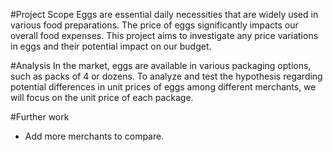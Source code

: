 #Project Scope
Eggs are essential daily necessities that are widely used in various food preparations. The price of eggs significantly impacts our overall food expenses. This project aims to investigate any price variations in eggs and their potential impact on our budget.

#Analysis
In the market, eggs are available in various packaging options, such as packs of 4 or dozens. To analyze and test the hypothesis regarding potential differences in unit prices of eggs among different merchants, we will focus on the unit price of each package.

#Further work
- Add more merchants to compare.